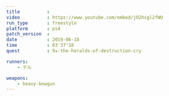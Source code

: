 ```yaml
---
title          :
video          : https://www.youtube.com/embed/jO2hsgl2fWU
run_type       : freestyle
platform       : ps4
patch_version  : 
date           : 2019-06-18
time           : 03'37"18
quest          : 9★-the-heralds-of-destruction-cry

runners:
    - テル

weapons:
    - heavy-bowgun
---
```

